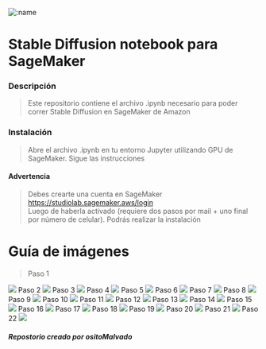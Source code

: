 <img src="https://count.getloli.com/get/@:sageMakerOsitoMalvado" alt=":name" /><br>
# Stable Diffusion notebook para SageMaker
### Descripción
> Este repositorio contiene el archivo .ipynb necesario para poder correr Stable Diffusion en SageMaker de Amazon
### Instalación
> Abre el archivo .ipynb en tu entorno Jupyter utilizando GPU de SageMaker. Sigue las instrucciones
#### Advertencia
> Debes crearte una cuenta en SageMaker
https://studiolab.sagemaker.aws/login
<br>Luego de haberla activado (requiere dos pasos por mail + uno final por número de celular). Podrás realizar la instalación

# Guía de imágenes

> Paso 1
<img src="https://i.imgur.com/Zxc4wNP.png">
Paso 2
<img src="https://i.imgur.com/5yGRqGi.png">
Paso 3
<img src="https://i.imgur.com/z2JOaHO.png">
Paso 4
<img src="https://i.imgur.com/E8bCFKn.png">
Paso 5
<img src="https://i.imgur.com/fAIjpP8.png">
Paso 6
<img src="https://i.imgur.com/T3SusN4.png">
Paso 7
<img src="https://i.imgur.com/TvoQtb7.png">
Paso 8
<img src="https://i.imgur.com/uxE2EtX.png">
Paso 9
<img src="https://i.imgur.com/wN2Aota.png">
Paso 10
<img src="https://i.imgur.com/0KdepAh.png">
Paso 11
<img src="https://i.imgur.com/gIpED3O.png">
Paso 12
<img src="https://i.imgur.com/3I2xIBf.png">
Paso 13
<img src="https://i.imgur.com/1IALIVK.png">
Paso 14
<img src="https://i.imgur.com/ayX2MnU.png">
Paso 15
<img src="https://i.imgur.com/JPYL64D.png">
Paso 16
<img src="https://i.imgur.com/75mh26d.png">
Paso 17
<img src="https://i.imgur.com/Nw8rebV.png">
Paso 18
<img src="https://i.imgur.com/xKWM2Zu.png">
Paso 19
<img src="https://i.imgur.com/MrruhWe.png">
Paso 20
<img src="https://i.imgur.com/a3dCpYJ.png">
Paso 21
<img src="https://i.imgur.com/0pE9Oqe.png">
Paso 22
<img src="https://i.imgur.com/hJWBTUK.jpeg">

##### Repostorio creado por ositoMalvado